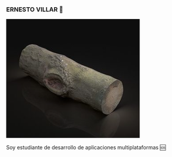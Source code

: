 ### ERNESTO VILLAR 👋
![This is an image](https://github.com/ernestoo-v/ernestoo-v/blob/main/assets/Captura%20de%20pantalla_20230213_100634.png)

Soy estudiante de desarrollo de aplicaciones multiplataformas :sos:





<!--
**ernestoo-v/ernestoo-v** is a ✨ _special_ ✨ repository because its `README.md` (this file) appears on your GitHub profile.

Here are some ideas to get you started:

- 🔭 I’m currently working on ...
- 🌱 I’m currently learning ...
- 👯 I’m looking to collaborate on ...
- 🤔 I’m looking for help with ...
- 💬 Ask me about ...
- 📫 How to reach me: ...
- 😄 Pronouns: ...
- ⚡ Fun fact: ...
-->
